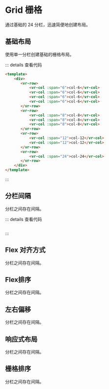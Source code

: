 # Grid 栅格
通过基础的 24 分栏，迅速简便地创建布局。

## 基础布局
使用单一分栏创建基础的栅格布局。

<ClientOnly>
<grid-demo-base></grid-demo-base>  
</ClientOnly>

::: details 查看代码
```html
<template>
    <div>
       <vr-row>
           <vr-col :span="6">col-6</vr-col>
           <vr-col :span="6">col-6</vr-col>
           <vr-col :span="6">col-6</vr-col>
           <vr-col :span="6">col-6</vr-col>
       </vr-row>
       <vr-row>
           <vr-col :span="8">col-8</vr-col>
           <vr-col :span="8">col-8</vr-col>
           <vr-col :span="8">col-8</vr-col>
       </vr-row>
       <vr-row>
           <vr-col :span="12">col-12</vr-col>
           <vr-col :span="12">col-12</vr-col>
       </vr-row>
       <vr-row>
           <vr-col :span="24">col-24</vr-col>
       </vr-row>
    </div>
</template>
```
:::

## 分栏间隔
分栏之间存在间隔。

<ClientOnly>
<grid-demo-gutter></grid-demo-gutter>  
</ClientOnly>

::: details 查看代码
```html

```
:::

## Flex 对齐方式
分栏之间存在间隔。

## Flex排序
分栏之间存在间隔。

## 左右偏移
分栏之间存在间隔。

## 响应式布局
分栏之间存在间隔。

## 栅格排序
分栏之间存在间隔。
